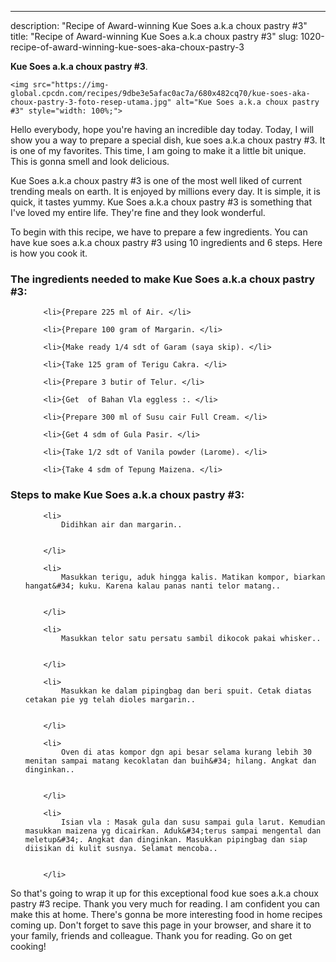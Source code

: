 ---
description: "Recipe of Award-winning Kue Soes a.k.a choux pastry #3"
title: "Recipe of Award-winning Kue Soes a.k.a choux pastry #3"
slug: 1020-recipe-of-award-winning-kue-soes-aka-choux-pastry-3

<p>
	<strong>Kue Soes a.k.a choux pastry #3</strong>. 
	
</p>
<p>
	
	<img src="https://img-global.cpcdn.com/recipes/9dbe3e5afac0ac7a/680x482cq70/kue-soes-aka-choux-pastry-3-foto-resep-utama.jpg" alt="Kue Soes a.k.a choux pastry #3" style="width: 100%;">
	
	
</p>
<p>
	Hello everybody, hope you're having an incredible day today. Today, I will show you a way to prepare a special dish, kue soes a.k.a choux pastry #3. It is one of my favorites. This time, I am going to make it a little bit unique. This is gonna smell and look delicious.
</p>
	
<p>
	Kue Soes a.k.a choux pastry #3 is one of the most well liked of current trending meals on earth. It is enjoyed by millions every day. It is simple, it is quick, it tastes yummy. Kue Soes a.k.a choux pastry #3 is something that I've loved my entire life. They're fine and they look wonderful.
</p>
<p>
	
</p>

<p>
To begin with this recipe, we have to prepare a few ingredients. You can have kue soes a.k.a choux pastry #3 using 10 ingredients and 6 steps. Here is how you cook it.
</p>

<h3>The ingredients needed to make Kue Soes a.k.a choux pastry #3:</h3>

<ol>
	
		<li>{Prepare 225 ml of Air. </li>
	
		<li>{Prepare 100 gram of Margarin. </li>
	
		<li>{Make ready 1/4 sdt of Garam (saya skip). </li>
	
		<li>{Take 125 gram of Terigu Cakra. </li>
	
		<li>{Prepare 3 butir of Telur. </li>
	
		<li>{Get  of Bahan Vla eggless :. </li>
	
		<li>{Prepare 300 ml of Susu cair Full Cream. </li>
	
		<li>{Get 4 sdm of Gula Pasir. </li>
	
		<li>{Take 1/2 sdt of Vanila powder (Larome). </li>
	
		<li>{Take 4 sdm of Tepung Maizena. </li>
	
</ol>
<p>
	
</p>

<h3>Steps to make Kue Soes a.k.a choux pastry #3:</h3>

<ol>
	
		<li>
			Didihkan air dan margarin..
			
			
		</li>
	
		<li>
			Masukkan terigu, aduk hingga kalis. Matikan kompor, biarkan hangat&#34; kuku. Karena kalau panas nanti telor matang..
			
			
		</li>
	
		<li>
			Masukkan telor satu persatu sambil dikocok pakai whisker..
			
			
		</li>
	
		<li>
			Masukkan ke dalam pipingbag dan beri spuit. Cetak diatas cetakan pie yg telah dioles margarin..
			
			
		</li>
	
		<li>
			Oven di atas kompor dgn api besar selama kurang lebih 30 menitan sampai matang kecoklatan dan buih&#34; hilang. Angkat dan dinginkan..
			
			
		</li>
	
		<li>
			Isian vla : Masak gula dan susu sampai gula larut. Kemudian masukkan maizena yg dicairkan. Aduk&#34;terus sampai mengental dan meletup&#34;. Angkat dan dinginkan. Masukkan pipingbag dan siap diisikan di kulit susnya. Selamat mencoba..
			
			
		</li>
	
</ol>

<p>
	
</p>

<p>
	So that's going to wrap it up for this exceptional food kue soes a.k.a choux pastry #3 recipe. Thank you very much for reading. I am confident you can make this at home. There's gonna be more interesting food in home recipes coming up. Don't forget to save this page in your browser, and share it to your family, friends and colleague. Thank you for reading. Go on get cooking!
</p>
